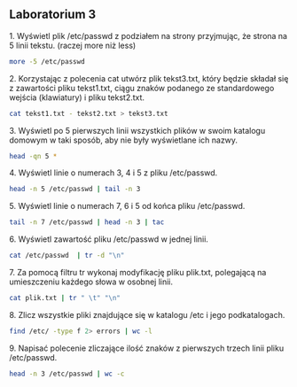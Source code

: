 ## Laboratorium 3

1\. Wyświetl plik /etc/passwd z podziałem na strony przyjmując, że strona na 5 linii tekstu. (raczej more niż less)

```sh
more -5 /etc/passwd
```

2\. Korzystając z polecenia cat utwórz plik tekst3.txt, który będzie składał się z zawartości pliku tekst1.txt, ciągu znaków podanego ze standardowego wejścia (klawiatury) i pliku tekst2.txt.

```sh
cat tekst1.txt - tekst2.txt > tekst3.txt
```

3\. Wyświetl po 5 pierwszych linii wszystkich plików w swoim katalogu domowym w taki sposób, aby nie były wyświetlane ich nazwy.

```sh
head -qn 5 *
```

4\. Wyświetl linie o numerach 3, 4 i 5 z pliku /etc/passwd.

```sh
head -n 5 /etc/passwd | tail -n 3
```

5\. Wyświetl linie o numerach 7, 6 i 5 od końca pliku /etc/passwd.

```sh
tail -n 7 /etc/passwd | head -n 3 | tac
```

6\. Wyświetl zawartość pliku /etc/passwd w jednej linii.

```sh
cat /etc/passwd  | tr -d "\n"
```

7\. Za pomocą filtru tr wykonaj modyfikację pliku plik.txt, polegającą na umieszczeniu każdego słowa w osobnej linii.

```sh
cat plik.txt | tr " \t" "\n"
```

8\. Zlicz wszystkie pliki znajdujące się w katalogu /etc i jego podkatalogach.

```sh
find /etc/ -type f 2> errors | wc -l
```

9\. Napisać polecenie zliczające ilość znaków z pierwszych trzech linii pliku /etc/passwd.

```sh
head -n 3 /etc/passwd | wc -c
```
